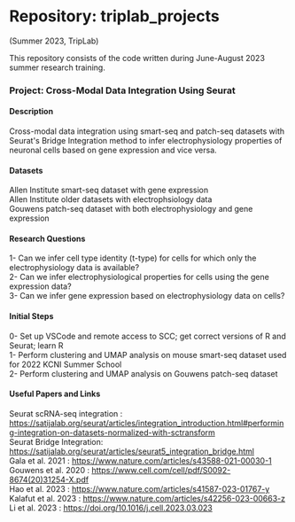 # Repository: triplab_projects 
(Summer 2023, TripLab)

This repository consists of the code written during June-August 2023 summer research training.

### Project: Cross-Modal Data Integration Using Seurat

#### Description
Cross-modal data integration using smart-seq and patch-seq datasets with Seurat's Bridge Integration method to infer electrophysiology properties of neuronal cells based on gene expression and vice versa.

#### Datasets
Allen Institute smart-seq dataset with gene expression <br />
Allen Institute older datasets with electrophsiology data <br />
Gouwens patch-seq dataset with both electrophysiology and gene expression

#### Research Questions
1- Can we infer cell type identity (t-type) for cells for which only the electrophysiology data is available? <br />
2- Can we infer electrophysiological properties for cells using the gene expression data? <br />
3- Can we infer gene expression based on electrophysiology data on cells? <br />

#### Initial Steps
0- Set up VSCode and remote access to SCC; get correct versions of R and Seurat; learn R <br />
1- Perform clustering and UMAP analysis on mouse smart-seq dataset used for 2022 KCNI Summer School <br />
2- Perform clustering and UMAP analysis on Gouwens patch-seq dataset <br />

#### Useful Papers and Links
Seurat scRNA-seq integration : https://satijalab.org/seurat/articles/integration_introduction.html#performing-integration-on-datasets-normalized-with-sctransform <br />
Seurat Bridge Integration: https://satijalab.org/seurat/articles/seurat5_integration_bridge.html <br />
Gala et al. 2021 : https://www.nature.com/articles/s43588-021-00030-1 <br />
Gouwens et al. 2020 : https://www.cell.com/cell/pdf/S0092-8674(20)31254-X.pdf <br />
Hao et al. 2023 : https://www.nature.com/articles/s41587-023-01767-y <br />
Kalafut et al. 2023 : https://www.nature.com/articles/s42256-023-00663-z <br />
Li et al. 2023 : https://doi.org/10.1016/j.cell.2023.03.023 <br />

